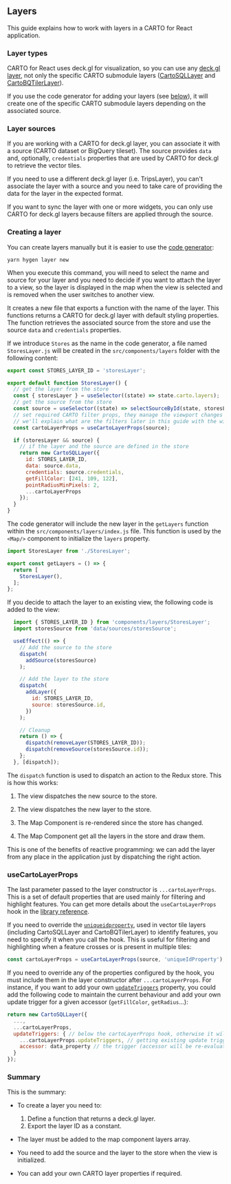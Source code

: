 ## Layers

This guide explains how to work with layers in a CARTO for React application. 

### Layer types

CARTO for React uses deck.gl for visualization, so you can use any [deck.gl layer](https://deck.gl/docs/api-reference/layers), not only the specific CARTO submodule layers ([CartoSQLLayer](https://deck.gl/docs/api-reference/carto/carto-sql-layer) and [CartoBQTilerLayer](https://deck.gl/docs/api-reference/carto/carto-bqtiler-layer)). 

If you use the code generator for adding your layers (see [below](#creating-a-layer)), it will create one of the specific CARTO submodule layers depending on the associated source. 

### Layer sources

If you are working with a CARTO for deck.gl layer, you can associate it with a source (CARTO dataset or BigQuery tileset). The source provides `data` and, optionally, `credentials` properties that are used by CARTO for deck.gl to retrieve the vector tiles.

If you need to use a different deck.gl layer (i.e. TripsLayer), you can't associate the layer with a source and you need to take care of providing the data for the layer in the expected format.

If you want to sync the layer with one or more widgets, you can only use CARTO for deck.gl layers because filters are applied through the source. 

### Creating a layer

You can create layers manually but it is easier to use the [code generator](../code-generator):

```shell
yarn hygen layer new
```

When you execute this command, you will need to select the name and source for your layer and you need to decide if you want to attach the layer to a view, so the layer is displayed in the map when the view is selected and is removed when the user switches to another view.

It creates a new file that exports a function with the name of the layer. This functions returns a CARTO for deck.gl layer with default styling properties. The function retrieves the associated source from the store and use the source `data` and `credentials` properties.

If we introduce `Stores` as the name in the code generator, a file named `StoresLayer.js` will be created in the `src/components/layers` folder with the following content:

```javascript
export const STORES_LAYER_ID = 'storesLayer';

export default function StoresLayer() {
  // get the layer from the store
  const { storesLayer } = useSelector((state) => state.carto.layers);
  // get the source from the store
  const source = useSelector((state) => selectSourceById(state, storesLayer?.source));
  // set required CARTO filter props, they manage the viewport changes and filters
  // we'll explain what are the filters later in this guide with the widgets
  const cartoLayerProps = useCartoLayerProps(source);

  if (storesLayer && source) {
    // if the layer and the source are defined in the store
    return new CartoSQLLayer({
      id: STORES_LAYER_ID,
      data: source.data,
      credentials: source.credentials,
      getFillColor: [241, 109, 122],
      pointRadiusMinPixels: 2,
      ...cartoLayerProps
    });
  }
}
```

The code generator will include the new layer in the `getLayers` function within the `src/components/layers/index.js` file. This function is used by the `<Map/>` component to initialize the `layers` property.

```javascript
import StoresLayer from './StoresLayer';

export const getLayers = () => {
  return [
    StoresLayer(),
  ];
};
```

If you decide to attach the layer to an existing view, the following code is added to the view:

```javascript
  import { STORES_LAYER_ID } from 'components/layers/StoresLayer';
  import storesSource from 'data/sources/storesSource';

  useEffect(() => {
    // Add the source to the store
    dispatch(
      addSource(storesSource)
    );

    // Add the layer to the store
    dispatch(
      addLayer({
        id: STORES_LAYER_ID,
        source: storesSource.id,
      })
    );

    // Cleanup
    return () => {
      dispatch(removeLayer(STORES_LAYER_ID));
      dispatch(removeSource(storesSource.id));
    };
  }, [dispatch]);
```

The `dispatch` function is used to dispatch an action to the Redux store. This is how this works:

1. The view dispatches the new source to the store.
   
2. The view dispatches the new layer to the store.
   
3. The Map Component is re-rendered since the store has changed.
   
4. The Map Component get all the layers in the store and draw them.

This is one of the benefits of reactive programming: we can add the layer from any place in the application just by dispatching the right action.

### useCartoLayerProps

The last parameter passed to the layer constructor is `...cartoLayerProps`. This is a set of default properties that are used mainly for filtering and highlight features. You can get more details about the `useCartoLayerProps` hook in the [library reference](../../library-reference/api/#usecartolayerprops). 

If you need to override the [`uniqueidproperty`](https://deck.gl/docs/api-reference/geo-layers/mvt-layer#uniqueidproperty), used in vector tile layers (including CartoSQLLayer and CartoBQTilerLayer) to identify features, you need to specify it when you call the hook. This is useful for filtering and highlighting when a feature crosses or is present in multiple tiles:


```javascript
const cartoLayerProps = useCartoLayerProps(source, 'uniqueIdProperty');
```

If you need to override any of the properties configured by the hook, you must include them in the layer constructor after `...cartoLayerProps`. For instance, if you want to add your own [`updateTriggers`](https://deck.gl/docs/api-reference/core/layer#updatetriggers) property, you could add the following code to maintain the current behaviour and add your own update trigger for a given accessor (`getFillColor`, `getRadius`...):

```javascript
return new CartoSQLLayer({
  ...,
  ...cartoLayerProps,
  updateTriggers: { // below the cartoLayerProps hook, otherwise it will be overwritten
    ...cartoLayerProps.updateTriggers, // getting existing update triggers
    accessor: data_property // the trigger (accessor will be re-evaluated if data_property changes)
  }
});
```

### Summary

This is the summary:

- To create a layer you need to:
    1. Define a function that returns a deck.gl layer.
    2. Export the layer ID as a constant.
   
- The layer must be added to the map component layers array.

- You need to add the source and the layer to the store when the view is initialized.

- You can add your own CARTO layer properties if required.

